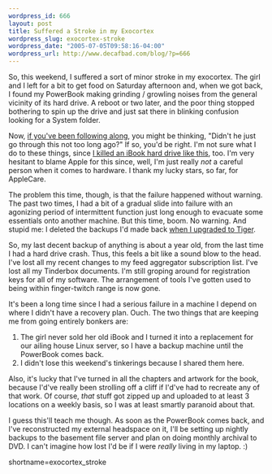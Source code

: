 ```yaml
--- 
wordpress_id: 666
layout: post
title: Suffered a Stroke in my Exocortex
wordpress_slug: exocortex-stroke
wordpress_date: "2005-07-05T09:58:16-04:00"
wordpress_url: http://www.decafbad.com/blog/?p=666
---
```

So, this weekend, I suffered a sort of minor stroke in my exocortex.  The girl and I left for a bit to get food on Saturday afternoon and, when we got back, I found my PowerBook making grinding / growling noises from the general vicinity of its hard drive.  A reboot or two later, and the poor thing stopped bothering to spin up the drive and just sat there in blinking confusion looking for a System folder.

Now, [if you've been following along][lt], you might be thinking, "Didn't he just go through this not too long ago?"  If so, you'd be right.  I'm not sure what I do to these things, since [I killed an iBook hard drive like this][ib], too.  I'm very hesitant to blame Apple for this since, well, I'm just really *not* a careful person when it comes to hardware.  I thank my lucky stars, so far, for AppleCare.

The problem this time, though, is that the failure happened without warning.  The past two times, I had a bit of a gradual slide into failure with an agonizing period of intermittent function just long enough to evacuate some essentials onto another machine.  But this time, boom.  No warning.  And stupid me:  I deleted the backups I'd made back [when I upgraded to Tiger][tiger].

So, my last decent backup of anything is about a year old, from the last time I had a hard drive crash.  Thus, this feels a bit like a sound blow to the head.  I've lost all my recent changes to my feed aggregator subscription list.  I've lost all my Tinderbox documents.  I'm still groping around for registration keys for all of my software.  The arrangement of tools I've gotten used to being within finger-twitch range is now gone.

It's been a long time since I had a serious failure in a machine I depend on where I didn't have a recovery plan.  Ouch.  The two things that are keeping me from going entirely bonkers are:

1. The girl never sold her old iBook and I turned it into a replacement for our ailing house Linux server, so I have a backup machine until the PowerBook comes back.
2. I didn't lose this weekend's tinkerings because I shared them here.  

Also, it's lucky that I've turned in all the chapters and artwork for the book, because I'd've really been strolling off a cliff if I'd've had to recreate any of that work.  Of course, *that* stuff got zipped up and uploaded to at least 3 locations on a weekly basis, so I was at least smartly paranoid about that.

I guess this'll teach me though.  As soon as the PowerBook comes back, and I've reconstructed my external headspace on it, I'll be setting up nightly backups to the basement file server and plan on doing monthly archival to DVD.  I can't imagine how lost I'd be if I were *really* living in my laptop.  :)

[tiger]: http://www.decafbad.com/blog/2005/04/30/initial_tiger_thoughts
[lt]: http://www.decafbad.com/blog/2004/09/17/are_powerbook_hard_drives_supposed_to_sound_like_amiga_floppy_drives
[ib]: http://www.decafbad.com/blog/2002/10/17/ooocoi
<!--more-->
shortname=exocortex_stroke
